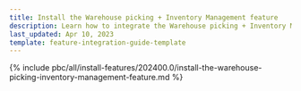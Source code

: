 ```yaml
---
title: Install the Warehouse picking + Inventory Management feature
description: Learn how to integrate the Warehouse picking + Inventory Management feature into your project
last_updated: Apr 10, 2023
template: feature-integration-guide-template
---
```


{% include pbc/all/install-features/202400.0/install-the-warehouse-picking-inventory-management-feature.md %} <!-- To edit, see /_includes/pbc/all/install-features/202400.0/install-the-warehouse-picking-inventory-management-feature.md -->
